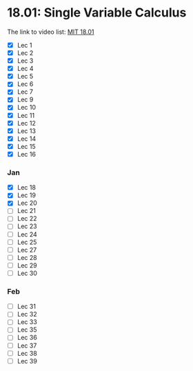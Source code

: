 18.01: Single Variable Calculus
===============================

The link to video list: [MIT 18.01](https://www.youtube.com/playlist?list=PL590CCC2BC5AF3BC1)

- [X] Lec 1
- [X] Lec 2
- [X] Lec 3
- [X] Lec 4
- [X] Lec 5
- [X] Lec 6
- [X] Lec 7
- [X] Lec 9
- [X] Lec 10
- [X] Lec 11
- [X] Lec 12
- [X] Lec 13
- [X] Lec 14
- [X] Lec 15
- [X] Lec 16

### Jan

- [X] Lec 18
- [X] Lec 19
- [X] Lec 20
- [ ] Lec 21
- [ ] Lec 22
- [ ] Lec 23
- [ ] Lec 24
- [ ] Lec 25
- [ ] Lec 27
- [ ] Lec 28
- [ ] Lec 29
- [ ] Lec 30

### Feb

- [ ] Lec 31
- [ ] Lec 32
- [ ] Lec 33
- [ ] Lec 35
- [ ] Lec 36
- [ ] Lec 37
- [ ] Lec 38
- [ ] Lec 39